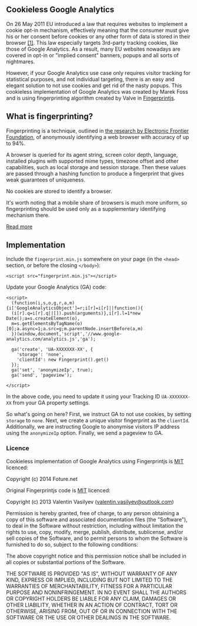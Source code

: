 ## Cookieless Google Analytics

On 26 May 2011 EU introduced a law that requires websites to implement a cookie opt-in mechanism, effectively meaning that the consumer must give his or her consent before cookies or any other form of data is stored in their browser [[1]](https://en.wikipedia.org/wiki/Directive_on_Privacy_and_Electronic_Communications#Cookies). This law especially targets 3rd-party tracking cookies, like those of Google Analytics. As a result, many EU websites nowadays are covered in opt-in or "implied consent" banners, popups and all sorts of nightmares.

However, if your Google Analytics use case only requires visitor tracking for statistical purposes, and not individual targeting, there is an easy and elegant solution to not use cookies and get rid of the nasty popups. This cookieless implementation of Google Analytics was created by Marek Foss and is using fingerprinting algorithm created by Valve in [Fingerprintjs](https://github.com/Valve/fingerprintjs).

## What is fingerprinting?

Fingerprinting is a technique, outlined in [the research by Electronic Frontier Foundation][research], of
anonymously identifying a web browser with accuracy of up to 94%. 


A browser is queried for its agent string, screen color depth, language,
installed plugins with supported mime types, timezone offset and other capabilities, 
such as local storage and session storage. Then these values are passed through a hashing function
to produce a fingerprint that gives weak guarantees of uniqueness.

No cookies are stored to identify a browser.

It's worth noting that a mobile share of browsers is much more uniform, so fingerprinting should be used
only as a supplementary identifying mechanism there.

[Read more](http://valve.github.io/blog/2013/07/14/anonymous-browser-fingerprinting/)

## Implementation

Include the `fingerprint.min.js` somewhere on your page (in the `<head>` section, or before the closing `</body>`):
```
<script src="fingerprint.min.js"></script>
```

Update your Google Analytics (GA) code:
```
<script>
  (function(i,s,o,g,r,a,m){i['GoogleAnalyticsObject']=r;i[r]=i[r]||function(){
  (i[r].q=i[r].q||[]).push(arguments)},i[r].l=1*new Date();a=s.createElement(o),
  m=s.getElementsByTagName(o)[0];a.async=1;a.src=g;m.parentNode.insertBefore(a,m)
  })(window,document,'script','//www.google-analytics.com/analytics.js','ga');

  ga('create', 'UA-XXXXXXX-XX', {
    'storage': 'none',
    'clientId': new Fingerprint().get()
  });
  ga('set', 'anonymizeIp', true);
  ga('send', 'pageview');

</script>
```

In the above code, you need to update it using your Tracking ID `UA-XXXXXXX-XX` from your GA property settings.

So what's going on here? First, we instruct GA to not use cookies, by setting `storage` to `none`. Next, we create a unique visitor fingerprint as the `clientId`. Additionally, we are instructing Google to anonymise visitors IP address using the `anonymizeIp` option. Finally, we send a pageview to GA.

### Licence

Cookieless implementation of Google Analytics using Fingerprintjs is [MIT][mit] licenced:

Copyright (c) 2014 Foture.net

Original Fingerprintjs code is [MIT][mit] licenced:

Copyright (c) 2013 Valentin Vasilyev (valentin.vasilyev@outlook.com)

Permission is hereby granted, free of charge, to any person obtaining a copy of this software and associated documentation files (the "Software"), to deal in the Software without restriction, including without limitation the rights to use, copy, modify, merge, publish, distribute, sublicense, and/or sell copies of the Software, and to permit persons to whom the Software is furnished to do so, subject to the following conditions:

The above copyright notice and this permission notice shall be included in all copies or substantial portions of the Software.

THE SOFTWARE IS PROVIDED "AS IS", WITHOUT WARRANTY OF ANY KIND, EXPRESS OR IMPLIED, INCLUDING BUT NOT LIMITED TO THE WARRANTIES OF MERCHANTABILITY, FITNESS FOR A PARTICULAR PURPOSE AND NONINFRINGEMENT. IN NO EVENT SHALL THE AUTHORS OR COPYRIGHT HOLDERS BE LIABLE FOR ANY CLAIM, DAMAGES OR OTHER LIABILITY, WHETHER IN AN ACTION OF CONTRACT, TORT OR OTHERWISE, ARISING FROM, OUT OF OR IN CONNECTION WITH THE SOFTWARE OR THE USE OR OTHER DEALINGS IN THE SOFTWARE.

[mit]: http://www.opensource.org/licenses/mit-license.php
[research]: https://panopticlick.eff.org/browser-uniqueness.pdf
